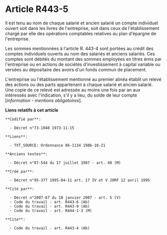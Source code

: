 # Article R443-5

Il est tenu au nom de chaque salarié et ancien salarié un compte individuel ouvert soit dans les livres de l'entreprise, soit
dans ceux de l'établissement chargé par elle des opérations comptables relatives au plan d'épargne de l'entreprise.

Les sommes mentionnées à l'article R. 443-4 sont portées au crédit des comptes individuels ouverts au nom des salariés et
anciens salariés. Ces comptes sont débités du montant des sommes employées en titres émis par l'entreprise ou en actions de
sociétés d'investissement à capital variable ou versées au dépositaire des avoirs d'un fonds commun de placement.

L'entreprise ou l'établissement mentionné au premier alinéa établit un relevé des actions ou des parts appartenant à chaque
salarié et ancien salarié. Une copie de ce relevé est adressée au moins une fois par an aux intéressés avec l'indication,
s'il y a lieu, du solde de leur compte [*information - mentions obligatoires*].

**Liens relatifs à cet article**

	**Codifié par**:

	  - Décret n°73-1048 1973-11-15

	**Liens**:

	  - TXT_SOURCE: Ordonnance 86-1134 1986-10-21

	**Anciens textes**:

	  - Décret n°87-544 du 17 juillet 1987 - art. 40 (M)

	**Créé par**:

	  - Décret n°95-377 1995-04-11 art. 17 IV et V JORF 12 avril 1995

	**Cité par**:

	  - Décret n°2007-67 du 18 janvier 2007 - art. 5 (V)
	  - Code du travail - art. R443-6 (Ab)
	  - Code du travail - art. R443-9 (Ab)
	  - Code du travail - art. R444-1-3 (M)

	**Cite**:

	  - Code du travail - art. R443-4 (Ab)
